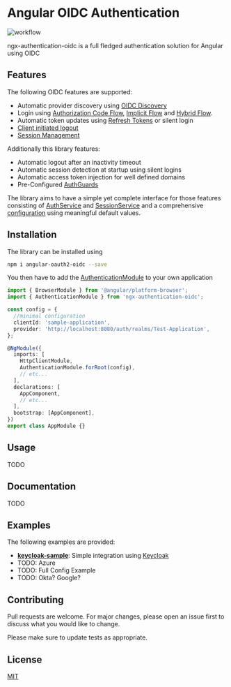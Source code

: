 # Angular OIDC Authentication
![workflow](https://github.com/lizzyTheLizard/ngx-authentication-oidc/actions/workflows/test.yml/badge.svg)

ngx-authentication-oidc is a full fledged authentication solution for Angular using OIDC

## Features
The following OIDC features are supported:
* Automatic provider discovery using [OIDC Discovery](https://openid.net/specs/openid-connect-discovery-1_0.html)
* Login using [Authorization Code Flow](https://openid.net/specs/openid-connect-core-1_0.html#CodeFlowAuth), [Implicit Flow](https://openid.net/specs/openid-connect-core-1_0.html#ImplicitFlowAuth) and [Hybrid Flow](https://openid.net/specs/openid-connect-core-1_0.html#HybridFlowAuth). 
* Automatic token updates using [Refresh Tokens](https://openid.net/specs/openid-connect-core-1_0.html#RefreshTokens) or silent login
* [Client initiated logout](https://openid.net/specs/openid-connect-rpinitiated-1_0.html)
* [Session Management](https://openid.net/specs/openid-connect-session-1_0.html)

Additionally this library features:
* Automatic logout after an inactivity timeout
* Automatic session detection at startup using silent logins
* Automatic access token injection for well defined domains
* Pre-Configured [AuthGuards](https://angular.io/api/router/CanActivate)

The library aims to have a simple yet complete interface for those features consisting of [AuthService](projects/ngx-authentication-oidc/src/lib/auth.service.ts) and [SessionService](projects/ngx-authentication-oidc/src/lib/session.service.ts) and a comprehensive [configuration](projects/ngx-authentication-oidc/src/lib/configuration/oauth-config.ts) using meaningful default values.
## Installation
The library can be installed using
```sh
npm i angular-oauth2-oidc --save
```

You then have to add the [AuthenticationModule](projects/ngx-authentication-oidc/src/lib/authentication-module.ts) to your own application

```Typescript
import { BrowserModule } from '@angular/platform-browser';
import { AuthenticationModule } from 'ngx-authentication-oidc';

const config = {
  //minimal configuration
  clientId: 'sample-application',
  provider: 'http://localhost:8080/auth/realms/Test-Application',
};

@NgModule({
  imports: [
    HttpClientModule,
    AuthenticationModule.forRoot(config),
    // etc...
  ],
  declarations: [
    AppComponent,
    // etc...
  ],
  bootstrap: [AppComponent],
})
export class AppModule {}
```

## Usage
TODO

## Documentation
TODO

## Examples
The following examples are provided:
* **[keycloak-sample](projects/keycloak-sample/README.md)**: Simple integration using [Keycloak](https://www.keycloak.org/)
* TODO: Azure
* TODO: Full Config Example
* TODO: Okta? Google?
  
## Contributing
Pull requests are welcome. For major changes, please open an issue first to discuss what you would like to change.

Please make sure to update tests as appropriate.

## License
[MIT](LICENSE)
